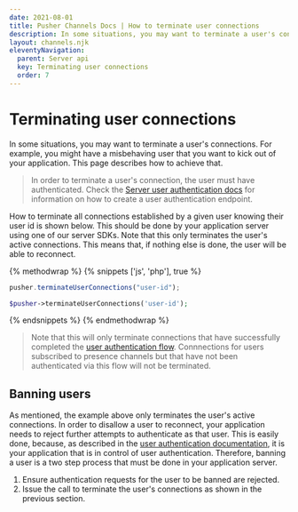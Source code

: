 ```yaml
---
date: 2021-08-01
title: Pusher Channels Docs | How to terminate user connections
description: In some situations, you may want to terminate a user's connections. Check out our docs to find out how.
layout: channels.njk
eleventyNavigation:
  parent: Server api
  key: Terminating user connections
  order: 7
---
```


# Terminating user connections

In some situations, you may want to terminate a user's connections. For example, you might have a misbehaving user that you want to kick out of your application. This page describes how to achieve that.

> In order to terminate a user's connection, the user must have authenticated. Check the [Server user authentication docs](/docs/channels/server_api/authenticating-users) for information on how to create a user authentication endpoint.


How to terminate all connections established by a given user knowing their user id is shown below. This should be done by your application server using one of our server SDKs. Note that this only terminates the user's active connections. This means that, if nothing else is done, the user will be able to reconnect.

{% methodwrap %}
{% snippets ['js', 'php'], true %}

```js
pusher.terminateUserConnections("user-id");
```

```php
$pusher->terminateUserConnections('user-id');
```

{% endsnippets %}
{% endmethodwrap %}

>Note that this will only terminate connections that have successfully completed the [user authentication flow](/docs/channels/server_api/authenticating-users). Connnections for users subscribed to presence channels but that have not been authenticated via this flow will not be terminated.

## Banning users

As mentioned, the example above only terminates the user's active connections. In order to disallow a user to reconnect, your application needs to reject further attempts to authenticate as that user. This is easily done, because, as described in the [user authentication documentation](/docs/channels/server_api/authenticating-users), it is your application that is in control of user authentication. Therefore, banning a user is a two step process that must be done in your application server.

1. Ensure authentication requests for the user to be banned are rejected.
2. Issue the call to terminate the user's connections as shown in the previous section.
